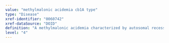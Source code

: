 ```yaml
---
value: "methylmalonic acidemia cb1A type"
type: "Disease"
xref-identifier: "0060742"
xref-dataSource: "DOID"
definition: "A methylmalonic acidemia characterized by autosomal recessive inheritance, defects in the synthesis of AdoCbl, vitamin B12 therapy responsiveness and that has_material_basis_in homozygous or compound heterozygous mutation in the MMAA gene on chromosome 4q31."
level: "4"
---
```

